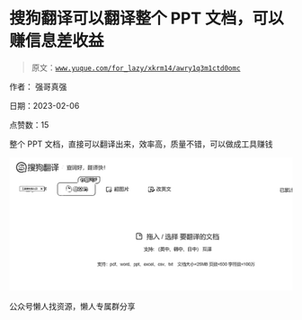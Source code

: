 # 搜狗翻译可以翻译整个 PPT 文档，可以赚信息差收益

> 原文：[`www.yuque.com/for_lazy/xkrm14/awry1q3m1ctd0omc`](https://www.yuque.com/for_lazy/xkrm14/awry1q3m1ctd0omc)



作者： 强哥真强



日期：2023-02-06



点赞数：15



整个 PPT 文档，直接可以翻译出来，效率高，质量不错，可以做成工具赚钱



![](img/4da991cfff910d1a4a5b5bfd35dddd21.png)  

公众号懒人找资源，懒人专属群分享

</ne-p>